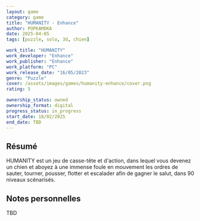```yaml
---
layout: game
category: game
title: "HUMANITY - Enhance"
author: POPKAMOKA
date: 2025-04-05
tags: [puzzle, solo, 3d, chien]

work_title: "HUMANITY"
work_developer: "Enhance"
work_publisher: "Enhance"
work_platform: "PC"
work_release_date: "16/05/2023"
genre: "Puzzle"
cover: /assets/images/games/humanity-enhance/cover.png
rating: 5

ownership_status: owned
ownership_format: digital
progress_status: in_progress
start_date: 18/02/2025
end_date: TBD
---
```


## Résumé
HUMANITY est un jeu de casse-tête et d'action, dans lequel vous devenez un chien et aboyez à une immense foule en mouvement les ordres de sauter, tourner, pousser, flotter et escalader afin de gagner le salut, dans 90 niveaux scénarisés.

## Notes personnelles
TBD

